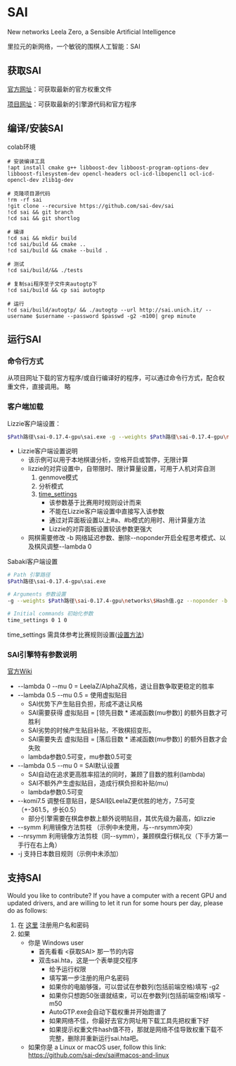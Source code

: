 # SAI

New networks Leela Zero, a Sensible Artificial Intelligence

里拉元的新网络，一个敏锐的围棋人工智能：SAI

## 获取SAI

[官方网址](http://sai.unich.it)：可获取最新的官方权重文件

[项目网址](https://github.com/sai-dev/sai/releases/)：可获取最新的引擎源代码和官方程序


## 编译/安装SAI
colab环境

```colab
# 安装编译工具
!apt install cmake g++ libboost-dev libboost-program-options-dev libboost-filesystem-dev opencl-headers ocl-icd-libopencl1 ocl-icd-opencl-dev zlib1g-dev

# 克隆项目源代码
!rm -rf sai
!git clone --recursive https://github.com/sai-dev/sai
!cd sai && git branch
!cd sai && git shortlog

# 编译
!cd sai && mkdir build
!cd sai/build && cmake ..
!cd sai/build && cmake --build .

# 测试
!cd sai/build/&& ./tests

# 复制sai程序至子文件夹autogtp下
!cd sai/build && cp sai autogtp

# 运行
!cd sai/build/autogtp/ && ./autogtp --url http://sai.unich.it/ --username $username --password $passwd -g2 -m100| grep minute
```

## 运行SAI

### 命令行方式

从项目网址下载的官方程序/或自行编译好的程序，可以通过命令行方式，配合权重文件，直接调用。
略
### 客户端加载

Lizzie客户端设置：

```bash
$Path路径\sai-0.17.4-gpu\sai.exe -g --weights $Path路径\sai-0.17.4-gpu\networks\$Hash值.gz --noponder -b 0 -p 0 -v 0 -r 3 -m 0 --gpu 0 --gpu 1 --lambda 0.5 --mu 0 --komi 7.5 --nrsymm --timemanage auto
```

* Lizzie客户端设置说明
    * 该示例可以用于本地棋谱分析，空格开启或暂停，无限计算
    * lizzie的对弈设置中，自带限时、限计算量设置，可用于人机对弈自测
        1. genmove模式
        2. 分析模式
        3. [time_settings](https://www.gnu.org/software/gnugo/gnugo_19.html)
            * 该参数基于比赛用时规则设计而来
            * 不能在Lizzie客户端设置中直接写入该参数
            * 通过对弈面板设置以上#a、#b模式的用时、用计算量方法
            * Lizzie的对弈面板设置较该参数更强大
    * 网棋需要修改 -b 网络延迟参数、删除--noponder开启全程思考模式、以及棋风调整--lambda 0


Sabaki客户端设置

```bash
# Path 引擎路径
$Path路径\sai-0.17.4-gpu\sai.exe

# Arguments 参数设置
-g --weights $Path路径\sai-0.17.4-gpu\networks\$Hash值.gz --noponder -b 0 -p 0 -v 0 -r 3 -m 0 --gpu 0 --gpu 1 --lambda 0.5 --mu 0 --komi 7.5 --nrsymm --timemanage auto

# Initial commands 初始化参数
time_settings 0 1 0

```

 time_settings 需具体参考比赛规则设置([设置方法](https://www.gnu.org/software/gnugo/gnugo_19.html))


### SAI引擎特有参数说明

[官方Wiki](https://github.com/sai-dev/sai/wiki/Features)

* --lambda 0 --mu 0 = LeelaZ/AlphaZ风格，退让目数争取更稳定的胜率
* --lambda 0.5 --mu 0.5 = 使用虚拟贴目
    * SAI优势下产生贴目负担，形成不退让风格
    * SAI需要获得 虚拟贴目 = [领先目数 * 递减函数(mu参数)] 的额外目数才可胜利
    * SAI劣势的时候产生贴目补贴，不致棋招变形。
    * SAI需要失去 虚拟贴目 = [落后目数 * 递减函数(mu参数)] 的额外目数才会失败
    * lambda参数0.5可变，mu参数0.5可变
* --lambda 0.5 --mu 0 = SAI默认设置
    * SAI自动在追求更高胜率招法的同时，兼顾了目数的胜利(lambda)
    * SAI不额外产生虚拟贴目，造成行棋负担和补贴(mu)
    * lambda参数0.5可变
* --komi7.5 调整任意贴目，是SAI较LeelaZ更优胜的地方，7.5可变（+-361.5，步长0.5）
   * 部分引擎需要在棋盘参数上额外说明贴目，其优先级为最高，如lizzie
* --symm 利用镜像方法剪枝 （示例中未使用，与--nrsymm冲突）
* --nrsymm 利用镜像方法剪枝（同--symm），兼顾棋盘行棋礼仪（下手方第一手行在右上角）
* -j 支持日本数目规则（示例中未添加）

## 支持SAI

Would you like to contribute? If you have a computer with a recent GPU and updated drivers, and are willing to let it run for some hours per day, please do as follows:

1. 在 [这里](http://sai.unich.it/user-request) 注册用户名和密码
2. 如果
    * 你是 Windows user
        * 首先看看 <获取SAI> 那一节的内容
        * 双击sai.hta，这是一个表单提交程序
            * 给予运行权限
            * 填写第一步注册的用户名密码
            * 如果你的电脑够强，可以尝试在参数列(包括前端空格)填写 -g2
            * 如果你只想跑50张谱就结束，可以在参数列(包括前端空格)填写 -m50
            * AutoGTP.exe会自动下载权重并开始跑谱了
            * 如果网络不佳，你最好去官方网址用下载工具先把权重下好
            * 如果提示权重文件hash值不符，那就是网络不佳导致权重下载不完整，删除并重新运行sai.hta吧。
    * 如果你是 a Linux or macOS user, follow this link: https://github.com/sai-dev/sai#macos-and-linux
